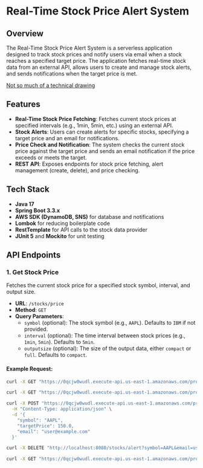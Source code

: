 # Real-Time Stock Price Alert System

## Overview

The Real-Time Stock Price Alert System is a serverless application designed to track stock prices and notify users via email when a stock reaches a specified target price. The application fetches real-time stock data from an external API, allows users to create and manage stock alerts, and sends notifications when the target price is met.

[Not so much of a technical drawing](https://excalidraw.com)

## Features

- **Real-Time Stock Price Fetching**: Fetches current stock prices at specified intervals (e.g., 1min, 5min, etc.) using an external API.
- **Stock Alerts**: Users can create alerts for specific stocks, specifying a target price and an email for notifications.
- **Price Check and Notification**: The system checks the current stock price against the target price and sends an email notification if the price exceeds or meets the target.
- **REST API**: Exposes endpoints for stock price fetching, alert management (create, delete), and price checking.

## Tech Stack

- **Java 17**
- **Spring Boot 3.3.x**
- **AWS SDK (DynamoDB, SNS)** for database and notifications
- **Lombok** for reducing boilerplate code
- **RestTemplate** for API calls to the stock data provider
- **JUnit 5** and **Mockito** for unit testing

## API Endpoints

### 1. **Get Stock Price**

Fetches the current stock price for a specified stock symbol, interval, and output size.

- **URL**: `/stocks/price`
- **Method**: `GET`
- **Query Parameters**:
    - `symbol` (optional): The stock symbol (e.g., `AAPL`). Defaults to `IBM` if not provided.
    - `interval` (optional): The time interval between stock prices (e.g., `1min`, `5min`). Defaults to `5min`.
    - `outputsize` (optional): The size of the output data, either `compact` or `full`. Defaults to `compact`.

#### Example Request:

```bash
curl -X GET "https://0qcjw0wudl.execute-api.us-east-1.amazonaws.com/prod/stocks/price"

curl -X GET "https://0qcjw0wudl.execute-api.us-east-1.amazonaws.com/prod/stocks/price?symbol=PLTR&interval=60min&outputsize=full"

curl -X POST "https://0qcjw0wudl.execute-api.us-east-1.amazonaws.com/prod/stocks/alert" \
  -H "Content-Type: application/json" \
  -d '{
    "symbol": "AAPL",
    "targetPrice": 150.0,
    "email": "user@example.com"
  }'

curl -X DELETE "http://localhost:8080/stocks/alert?symbol=AAPL&email=user@example.com"

curl -X GET "https://0qcjw0wudl.execute-api.us-east-1.amazonaws.com/prod/stocks/alerts?email=test@test.com"
